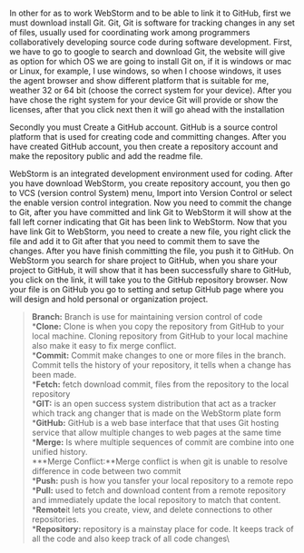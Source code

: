 <p>In other for as to work WebStorm and to be able to link it to GitHub, first we must download install Git. Git, Git is software for tracking changes in any set of files, usually used for coordinating work among programmers collaboratively developing source code during software development. First, we have to go to google to search and download Git, the website will give as option for which OS we are going to install Git on, if it is windows or mac or Linux, for example, I use windows, so when I choose windows, it uses the agent browser and show different platform that is suitable for me, weather 32 or 64 bit (choose the correct system for your device). After you have chose the right system for your device Git will provide or show the licenses, after that you click next then it will go ahead with the installation<p>
     Secondly you must Create a GitHub account. GitHub is a source control platform that is used for creating code and committing changes. After you have created GitHub account, you then create a repository account and make the repository public and add the readme file.<p>
    WebStorm is an integrated development environment used for coding. After you have download WebStorm, you create repository account, you then go to VCS (version control System) menu, Import into Version Control or select the enable version control integration. Now you need to commit the change to Git, after you have committed and link Git to WebStorm it will show at the fall left corner indicating that Git has been link to WebStorm. Now that you have link Git to WebStorm, you need to create a new file, you right click the file and add it to Git after that you need to commit them to save the changes. After you have finish committing the file, you push it to GitHub. On WebStorm you search for share project to GitHub, when you share your project to GitHub, it will show that it has been successfully share to GitHub, you click on the link, it will take you to the GitHub repository browser. Now your file is on GitHub you go to setting and setup GitHub page where you will design and hold personal or organization project.












<p><p><p>
















>**Branch:** Branch is use for maintaining version control of code\
***Clone:** Clone is when you copy the repository from GitHub to your local machine. Cloning repository from GitHub to your local machine also make it easy to fix merge conflict.\
***Commit:** Commit make changes to one or more files in the branch. Commit tells the history of your repository, it tells when a change has been made.\
***Fetch:** fetch download commit, files from the repository to the local repository\
***GIT:** is an open success system distribution that act as a tracker which track ang changer that is made on the WebStorm plate form\
***GitHub:** GitHub is a web base interface that that uses Git hosting service that allow multiple changes to web pages at the same time\
***Merge:** Is where multiple sequences of commit are combine into one unified history.\
***Merge Conflict:**Merge conflict is when git is unable to resolve difference in code between two commit\
***Push:** push is how you tansfer your local repository to a remote repo\
***Pull:** used to fetch and download content from a remote repository and immediately update the local repository to match that content. \
***Remote**it lets you create, view, and delete connections to other repositories. \
***Repository:** repository is a mainstay place for code. It keeps track of all the code and also keep track of all code changes\

